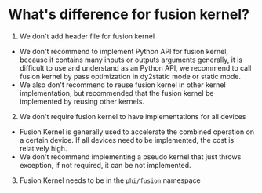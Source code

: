# What's difference for fusion kernel?

1. We don't add header file for fusion kernel

  - We don't recommend to implement Python API for fusion kernel, because it contains many inputs or outputs arguments generally, it is difficult to use and understand as an Python API, we recommend to call fusion kernel by pass optimization in dy2static mode or static mode.
  - We also don't recommend to reuse fusion kernel in other kernel implementation, but recommended that the fusion kernel be implemented by reusing other kernels.

2. We don't require fusion kernel to have implementations for all devices

  - Fusion Kernel is generally used to accelerate the combined operation on a certain device. If all devices need to be implemented, the cost is relatively high.
  - We don't recommend implementing a pseudo kernel that just throws exception, if not required, it can be not implemented.

3. Fusion Kernel needs to be in the `phi/fusion` namespace
